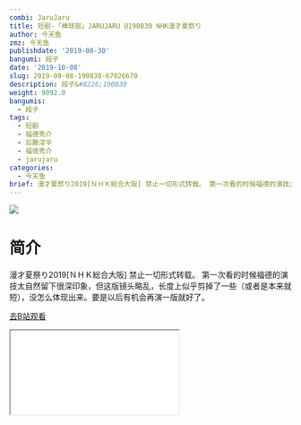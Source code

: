 ```yaml
---
combi: JaruJaru
title: 短剧-「棒球部」JARUJARU @190830 NHK漫才夏祭り
author: 今天鱼
zmz: 今天鱼
publishdate: '2019-08-30'
bangumi: 段子
date: '2019-10-08'
slug: 2019-09-08-190830-67026670
description: 段子&#8226;190830
weight: 9092.0
bangumis:
  - 段子
tags:
  - 短剧
  - 福德秀介
  - 后藤淳平
  - 福徳秀介
  - jarujaru
categories:
  - 今天鱼
brief: 漫才夏祭り2019[ＮＨＫ総合大阪] 禁止一切形式转载。 第一次看的时候福德的演技太自然留下很深印象，但这版镜头略乱，长度上似乎剪掉了一些（或者是本来就短），没怎么体现出来。要是以后有机会再演一版就好了。
---
```

![](https://i.imgur.com/tof3wmI.jpg)
# 简介  
漫才夏祭り2019[ＮＨＫ総合大阪]
禁止一切形式转载。
第一次看的时候福德的演技太自然留下很深印象，但这版镜头略乱，长度上似乎剪掉了一些（或者是本来就短），没怎么体现出来。要是以后有机会再演一版就好了。  

[去B站观看](https://www.bilibili.com/video/av67026670/)
<div class ="resp-container"><iframe class="testiframe" src="//player.bilibili.com/player.html?aid=67026670"", scrolling="no", allowfullscreen="true" > </iframe></div> 
